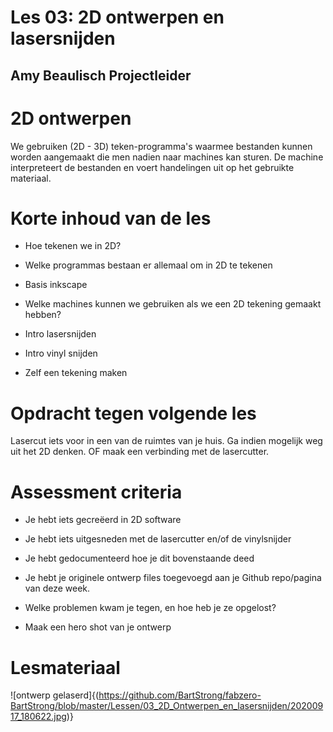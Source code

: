 # Les 03: 2D ontwerpen en lasersnijden

## Amy Beaulisch Projectleider

# 2D ontwerpen

We gebruiken (2D - 3D) teken-programma's waarmee bestanden kunnen worden aangemaakt die men nadien naar machines kan sturen.  De machine interpreteert de bestanden en voert handelingen uit op het gebruikte materiaal.







# Korte inhoud van de les

* Hoe tekenen we in 2D?

* Welke programmas bestaan er allemaal om in 2D te tekenen

* Basis inkscape

* Welke machines kunnen we gebruiken als we een 2D tekening gemaakt hebben?

* Intro lasersnijden

* Intro vinyl snijden

* Zelf een tekening maken

# Opdracht tegen volgende les

Lasercut iets voor in een van de ruimtes van je huis. Ga indien mogelijk weg uit het 2D denken. OF maak een verbinding met de lasercutter.

# Assessment criteria

* Je hebt iets gecreëerd in 2D software

* Je hebt iets uitgesneden met de lasercutter en/of de vinylsnijder

* Je hebt gedocumenteerd hoe je dit bovenstaande deed

* Je hebt je originele ontwerp files toegevoegd aan je Github repo/pagina van deze week.

* Welke problemen kwam je tegen, en hoe heb je ze opgelost?

* Maak een hero shot van je ontwerp

# Lesmateriaal

![ontwerp gelaserd]{(https://github.com/BartStrong/fabzero-BartStrong/blob/master/Lessen/03_2D_Ontwerpen_en_lasersnijden/20200917_180622.jpg)}
